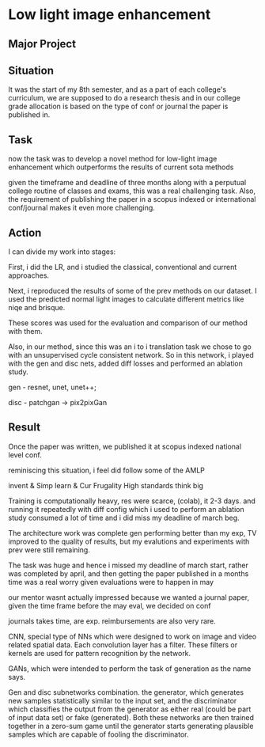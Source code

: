 # Low light image enhancement


## Major Project


## Situation

It was the start of my 8th semester, and as a part of each college's curriculum, we are supposed to do a research thesis and in our college grade allocation is based on the type of conf or journal the paper is published in. 



## Task

now the task was to develop a novel method for low-light image enhancement which outperforms the results of current sota methods 

given the timeframe and deadline of three months along with a perputual college routine of classes and exams, this was a real challenging task. Also, the requirement of publishing the paper in a scopus indexed or international conf/journal makes it even more challenging.


## Action

I can divide my work into stages: 

First, i did the LR, and i studied the classical, conventional and current approaches.

Next, i reproduced the results of some of the prev methods on our dataset. I used the predicted normal light images to calculate different metrics like niqe and brisque.

These scores was used for the evaluation and comparison of our method with them. 


Also, in our method, since this was an i to i translation task we chose to go with an unsupervised cycle consistent network. So in this network, i played with the gen and disc nets, added diff losses and performed an ablation study. 

gen - resnet, unet, unet++;

disc - patchgan -> pix2pixGan


## Result

Once the paper was written, we published it at scopus indexed national level conf.

reminiscing this situation, i feel did follow some of the AMLP

invent & Simp
learn & Cur
Frugality
High standards
think big


Training is computationally heavy, res were scarce, (colab), it 2-3 days. and running it repeatedly with diff config which i used to perform an ablation study consumed a lot of time and i did miss my deadline of march beg.

The architecture work was complete gen performing better than my exp, TV improved to the quality of results, but my evalutions and experiments with prev were still remaining.

The task was huge and hence i missed my deadline of march start, rather was completed by april, and then getting the paper published in a months time was a real worry given evaluations were to happen in may


our mentor wasnt actually impressed because we wanted a journal paper, given the time frame before the may eval, we decided on conf

journals takes time, are exp. reimbursements are also very rare.





CNN, special type of NNs which were designed to work on image and video related spatial data. Each convolution layer has a filter. These filters or kernels are used for pattern recognition by the network.



GANs, which were intended to perform the task of generation as the name says.

Gen and disc subnetworks combination. the generator, which generates new samples statistically similar to the input set, and the discriminator which classifies the output from the generator as either real (could be part of input data set) or fake (generated). Both these networks are then trained together in a zero-sum game until the generator starts generating plausible samples which are capable of fooling the discriminator. 